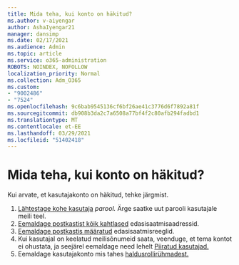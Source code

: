 ```yaml
---
title: Mida teha, kui konto on häkitud?
ms.author: v-aiyengar
author: AshaIyengar21
manager: dansimp
ms.date: 02/17/2021
ms.audience: Admin
ms.topic: article
ms.service: o365-administration
ROBOTS: NOINDEX, NOFOLLOW
localization_priority: Normal
ms.collection: Adm_O365
ms.custom:
- "9002486"
- "7524"
ms.openlocfilehash: 9c6bab9545136cf6bf26ae41c3776d6f7892a81f
ms.sourcegitcommit: db908b3da2c7a6508a77bf4f2c80afb294fadbd1
ms.translationtype: MT
ms.contentlocale: et-EE
ms.lasthandoff: 03/29/2021
ms.locfileid: "51402418"
---
```

# <a name="what-to-do-when-an-account-is-hacked"></a>Mida teha, kui konto on häkitud?

Kui arvate, et kasutajakonto on häkitud, tehke järgmist.

1. [Lähtestage kohe kasutaja](https://go.microsoft.com/fwlink/?linkid=2103704) *parool.* Ärge saatke uut parooli kasutajale meili teel.
1. [Eemaldage postkastist kõik kahtlased](https://go.microsoft.com/fwlink/?linkid=2103705) edasisaatmisaadressid.
1. [Eemaldage postkastis määratud](https://go.microsoft.com/fwlink/?linkid=2103706) edasisaatmisreeglid.
1. Kui kasutajal on keelatud meilisõnumeid saata, veenduge, et tema kontot ei ohustata, ja seejärel eemaldage need lehelt [Piiratud kasutajad.](https://go.microsoft.com/fwlink/?linkid=2103706)
1. Eemaldage kasutajakonto mis tahes [haldusrollirühmadest.](https://go.microsoft.com/fwlink/?linkid=2092294)